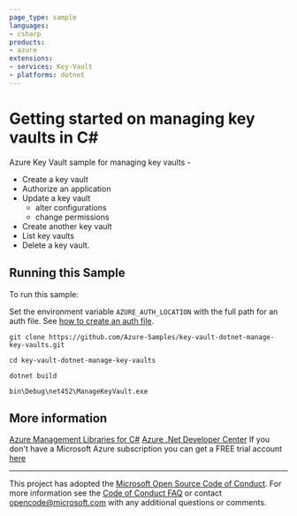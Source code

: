 ```yaml
---
page_type: sample
languages:
- csharp
products:
- azure
extensions:
- services: Key-Vault
- platforms: dotnet
---
```


# Getting started on managing key vaults in C# #

 Azure Key Vault sample for managing key vaults -
  - Create a key vault
  - Authorize an application
  - Update a key vault
    - alter configurations
    - change permissions
  - Create another key vault
  - List key vaults
  - Delete a key vault.


## Running this Sample ##

To run this sample:

Set the environment variable `AZURE_AUTH_LOCATION` with the full path for an auth file. See [how to create an auth file](https://github.com/Azure/azure-libraries-for-net/blob/master/AUTH.md).

    git clone https://github.com/Azure-Samples/key-vault-dotnet-manage-key-vaults.git

    cd key-vault-dotnet-manage-key-vaults

    dotnet build

    bin\Debug\net452\ManageKeyVault.exe

## More information ##

[Azure Management Libraries for C#](https://github.com/Azure/azure-sdk-for-net/tree/Fluent)
[Azure .Net Developer Center](https://azure.microsoft.com/en-us/develop/net/)
If you don't have a Microsoft Azure subscription you can get a FREE trial account [here](http://go.microsoft.com/fwlink/?LinkId=330212)

---

This project has adopted the [Microsoft Open Source Code of Conduct](https://opensource.microsoft.com/codeofconduct/). For more information see the [Code of Conduct FAQ](https://opensource.microsoft.com/codeofconduct/faq/) or contact [opencode@microsoft.com](mailto:opencode@microsoft.com) with any additional questions or comments.